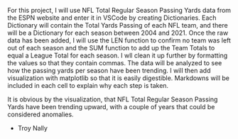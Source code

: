 For this project, I will use NFL Total Regular Season Passing Yards data from the ESPN website and enter it in VSCode by creating Dictionaries. Each Dictionary will contain the Total Yards Passing of each NFL team, and there will be a Dictionary for each season between 2004 and 2021. Once the raw data has been added, I will use the LEN function to confirm no team was left out of each season and the SUM function to add up the Team Totals to equal a League Total for each season. I wll clean it up further by formatting the values so that they contain commas. The data will be analyzed to see how the passing yards per season have been trending. I will then add visualization with matplotlib so that it is easily digestible. Markdowns will be included in each cell to explain why each step is taken. 

It is obvious by the visualization, that NFL Total Regular Season Passing Yards have been trending upward, with a couple of years that could be considered anomalies.

- Troy Nally